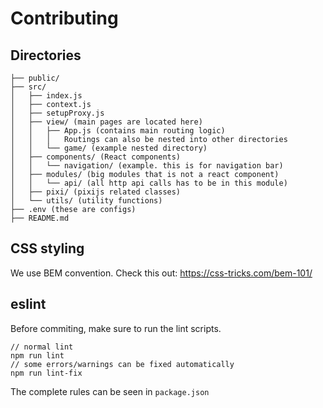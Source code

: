 # Contributing

## Directories

```
├── public/
├── src/
│   ├── index.js
│   ├── context.js
│   ├── setupProxy.js
│   ├── view/ (main pages are located here)
│   │   ├── App.js (contains main routing logic)
│   │   │   Routings can also be nested into other directories
│   │   └── game/ (example nested directory)
│   ├── components/ (React components)
│   │   └── navigation/ (example. this is for navigation bar)
│   ├── modules/ (big modules that is not a react component)
│   │   └── api/ (all http api calls has to be in this module)
│   ├── pixi/ (pixijs related classes)
│   └── utils/ (utility functions)
├── .env (these are configs)
├── README.md
```

## CSS styling

We use BEM convention.
Check this out: https://css-tricks.com/bem-101/

## eslint

Before commiting, make sure to run the lint scripts.

```text
// normal lint
npm run lint
// some errors/warnings can be fixed automatically
npm run lint-fix
```

The complete rules can be seen in `package.json`
